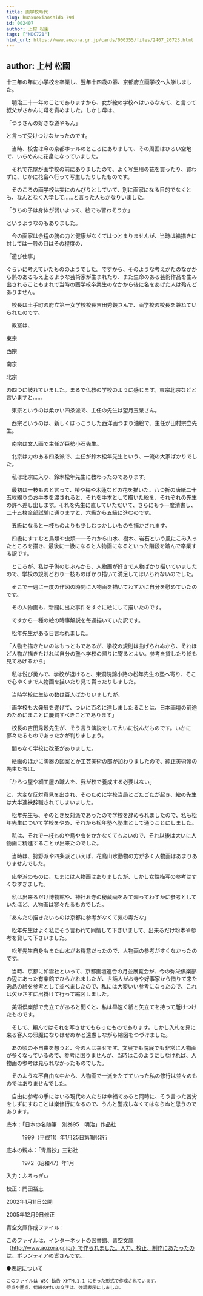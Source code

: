 ```yaml
---
title: 画学校時代
slug: huaxuexiaoshida-79d
id: 002407
author: 上村 松園
tags: ["NDC721"]
html_url: https://www.aozora.gr.jp/cards/000355/files/2407_20723.html
---
```


## author: 上村 松園

十三年の年に小学校を卒業し、翌年十四歳の春、京都府立画学校へ入学しました。

　明治二十一年のことでありますから、女が絵の学校へはいるなんて、と言って叔父がさかんに母を責めました。しかし母は、

「つうさんの好きな道やもん」

と言って受けつけなかったのです。



　当時、校舎は今の京都ホテルのところにありまして、その周囲はひろい空地で、いちめんに花畠になっていました。

　それで花屋が画学校の前にありましたので、よく写生用の花を買ったり、買わずに、じかに花畠へ行って写生したりしたものです。

　そのころの画学校は実にのんびりとしていて、別に画家になる目的でなくとも、なんとなく入学して……と言った人もかなりいました。

「うちの子は身体が弱いよって、絵でも習わそうか」

というようなのもありました。

　今の画家は余程の腕の力と健康がなくてはつとまりませんが、当時は絵描きに対しては一般の目はその程度の、

「遊び仕事」

ぐらいに考えていたもののようでした。ですから、そのような考えかたのなかから熱のあるもえ上るような芸術家が生まれたり、また生命のある芸術作品を生み出されることもまれで当時の画学校卒業生のなかから後に名をあげた人は殆んどありません。

　校長は土手町の府立第一女学校校長吉田秀穀さんで、画学校の校長を兼ねていられたのです。

　教室は、


東宗

西宗

南宗

北宗



の四つに岐れていました。まるで仏教の学校のように感じます。東宗北宗などと言いますと……

　東宗というのは柔かい四条派で、主任の先生は望月玉泉さん。

　西宗というのは、新しくぼっこうした西洋画つまり油絵で、主任が田村宗立先生。

　南宗は文人画で主任が巨勢小石先生。

　北宗は力のある四条派で、主任が鈴木松年先生という、一流の大家ばかりでした。

　私は北宗に入り、鈴木松年先生に教わったのであります。



　最初は一枝ものと言って、椿や梅や木蓮などの花を描いた、八つ折の唐紙二十五枚綴りのお手本を渡されると、それを手本として描いた絵を、それぞれの先生の許へ差し出します。それを先生に直していただいて、さらにもう一度清書し、二十五枚全部試験に通りますと、六級から五級に進むのです。

　五級になると一枝ものよりも少しむつかしいものを描かされます。

　四級にすすむと鳥類や虫類――それから山水、樹木、岩石という風にこみ入ったところを描き、最後に一級になると人物画になるといった階段を踏んで卒業する訳です。



　ところが、私は子供のじぶんから、人物画が好きで人物ばかり描いていましたので、学校の規則どおり一枝ものばかり描いて満足してはいられないのでした。

　そこで一週に一度の作図の時間に人物画を描いてわずかに自分を慰めていたのです。

　その人物画も、新聞に出た事件をすぐに絵にして描いたのです。

　ですから一種の絵の時事解説を毎週描いていた訳です。

　松年先生がある日言われました。

「人物を描きたいのはもっともであるが、学校の規則は曲げられぬから、それほど人物が描きたければ自分の塾へ学校の帰りに寄るとよい。参考を貸したり絵も見てあげるから」

　私は悦び勇んで、学校が退けると、東洞院錦小路の松年先生の塾へ寄り、そこで心ゆくまで人物画を描いたり見て貰ったりしました。



　当時学校に生徒の数は百人ばかりいましたが、

「画学校も大発展を遂げて、ついに百名に達しましたることは、日本画壇の前途のためにまことに慶賀すべきことであります」

　校長の吉田秀穀先生が、そう言う演説をして大いに悦んだものです。いかに寥々たるものであったかが判りましょう。



　間もなく学校に改革がありました。

　絵画のほかに陶器の図案とか工芸美術の部が加わりましたので、純正美術派の先生たちは、

「からつ屋や細工屋の職人を、我が校で養成する必要はない」

と、大変な反対意見を出され、そのために学校当局とごたごたが起き、絵の先生は大半連袂辞職されてしまいました。

　松年先生も、そのとき反対派であったので学校を辞められましたので、私も松年先生について学校をやめ、それから松年塾へ塾生として通うことにしました。

　私は、それで一枝ものや鳥や虫をかかなくてもよいので、それ以後は大いに人物画に精進することが出来たのでした。



　当時は、狩野派や四条派といえば、花鳥山水動物の方が多く人物画はあまりありませんでした。

　応挙派のものに、たまには人物画はありましたが、しかし女性描写の参考はすくなすぎました。

　私は出来るだけ博物館や、神社お寺の秘蔵画をみて廻ってわずかに参考としていたほど、人物画は寥々たるものでした。

「あんたの描きたいものは京都に参考がなくて気の毒だな」

　松年先生はよく私にそう言われて同情して下さいまして、出来るだけ粉本や参考を貸して下さいました。

　松年先生自身もまた山水がお得意だったので、人物画の参考がすくなかったのです。



　当時、京都に如雲社といって、京都画壇連合の月並展覧会が、今の弥栄倶楽部の辺にあった有楽館でひらかれましたが、世話人がお寺や好事家から借りて来た逸品の絵を参考として並べましたので、私には大変いい参考になったので、これは欠かさずに出掛けて行って縮図しました。



　美術倶楽部で売立てがあると聞くと、私は早速く紙と矢立てを持って駈けつけたものです。

　そして、頼んではそれを写させてもらったものであります。しかし入札を見に来る客人の邪魔になりはせぬかと遠慮しながら縮図をつづけました。

　あの頃の不自由を想うと、今の人は幸せです。文展でも院展でも非常に人物画が多くなっているので、参考に困りませんが、当時はこのようにしなければ、人物画の参考は見られなかったものでした。



　そのような不自由な中から、人物画で一派をたてていった私の修行は並々のものではありませんでした。

　自由に参考の手にはいる現代の人たちは幸福であると同時に、そう言った苦労をしずにすむことは楽修行になるので、うんと警戒しなくてはならぬと思うのであります。













底本：「日本の名随筆　別巻95　明治」作品社


　　　1999（平成11）年1月25日第1刷発行

底本の親本：「青眉抄」三彩社

　　　1972（昭和47）年1月

入力：ふろっぎぃ

校正：門田裕志

2002年1月11日公開

2005年12月9日修正

青空文庫作成ファイル：

このファイルは、インターネットの図書館、青空文庫（http://www.aozora.gr.jp/）で作られました。入力、校正、制作にあたったのは、ボランティアの皆さんです。









●表記について


	このファイルは W3C 勧告 XHTML1.1 にそった形式で作成されています。
	傍点や圏点、傍線の付いた文字は、強調表示にしました。